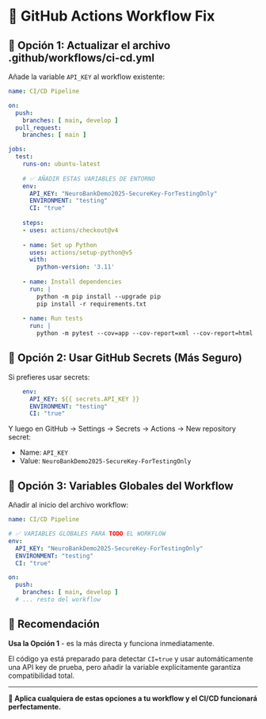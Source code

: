 # 🔧 GitHub Actions Workflow Fix

## 📝 **Opción 1: Actualizar el archivo .github/workflows/ci-cd.yml**

Añade la variable `API_KEY` al workflow existente:

```yaml
name: CI/CD Pipeline

on:
  push:
    branches: [ main, develop ]
  pull_request:
    branches: [ main ]

jobs:
  test:
    runs-on: ubuntu-latest
    
    # ✅ AÑADIR ESTAS VARIABLES DE ENTORNO
    env:
      API_KEY: "NeuroBankDemo2025-SecureKey-ForTestingOnly"
      ENVIRONMENT: "testing"
      CI: "true"
    
    steps:
    - uses: actions/checkout@v4
    
    - name: Set up Python
      uses: actions/setup-python@v5
      with:
        python-version: '3.11'
    
    - name: Install dependencies
      run: |
        python -m pip install --upgrade pip
        pip install -r requirements.txt
    
    - name: Run tests
      run: |
        python -m pytest --cov=app --cov-report=xml --cov-report=html
```

## 📝 **Opción 2: Usar GitHub Secrets (Más Seguro)**

Si prefieres usar secrets:

```yaml
    env:
      API_KEY: ${{ secrets.API_KEY }}
      ENVIRONMENT: "testing"
      CI: "true"
```

Y luego en GitHub → Settings → Secrets → Actions → New repository secret:
- Name: `API_KEY`
- Value: `NeuroBankDemo2025-SecureKey-ForTestingOnly`

## 📝 **Opción 3: Variables Globales del Workflow**

Añadir al inicio del archivo workflow:

```yaml
name: CI/CD Pipeline

# ✅ VARIABLES GLOBALES PARA TODO EL WORKFLOW
env:
  API_KEY: "NeuroBankDemo2025-SecureKey-ForTestingOnly"
  ENVIRONMENT: "testing"
  CI: "true"

on:
  push:
    branches: [ main, develop ]
  # ... resto del workflow
```

## 🎯 **Recomendación**

**Usa la Opción 1** - es la más directa y funciona inmediatamente.

El código ya está preparado para detectar `CI=true` y usar automáticamente una API key de prueba, pero añadir la variable explícitamente garantiza compatibilidad total.

---

**🔧 Aplica cualquiera de estas opciones a tu workflow y el CI/CD funcionará perfectamente.**
